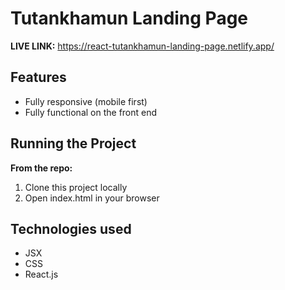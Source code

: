 # Tutankhamun Landing Page

**LIVE LINK:** https://react-tutankhamun-landing-page.netlify.app/

## Features
* Fully responsive (mobile first)
* Fully functional on the front end

## Running the Project
**From the repo:**
1. Clone this project locally
2. Open index.html in your browser

## Technologies used 
* JSX
* CSS
* React.js
